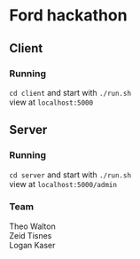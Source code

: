 # Ford hackathon

## Client

### Running
`cd client` and start with `./run.sh`  
view at `localhost:5000`

## Server

### Running

`cd server` and start with `./run.sh`  
view at `localhost:5000/admin`

### Team
Theo Walton  
Zeid Tisnes  
Logan Kaser  

